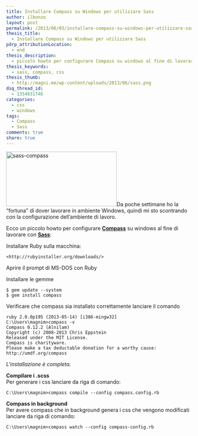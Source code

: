 ```yaml
---
title: Installare Compass su Windows per utilizzare Sass
author: ilbonzo
layout: post
permalink: /2013/06/03/installare-compass-su-windows-per-utilizzare-sass/
thesis_title:
  - Installare Compass su Windows per utilizzare Sass
pdrp_attributionLocation:
  - end
thesis_description:
  - piccolo howto per configurare Compass su windows al fine di lavorare con Sass
thesis_keywords:
  - sass, compass, css
thesis_thumb:
  - http://magni.me/wp-content/uploads/2013/06/sass.png
dsq_thread_id:
  - 1354831746
categories:
  - css
  - windows
tags:
  - Compass
  - Sass
comments: true
share: true
---
```

[<img src="http://magni.me/wp-content/uploads/2013/06/sass-compass-300x148.png" alt="sass-compass" width="300" height="148" class="alignleft size-medium wp-image-825" />][1]Da poche settimane ho la &#8220;fortuna&#8221; di dover lavorare in ambiente Windows, quindi mi sto scontrando con la configurazione dell&#8217;ambiente di lavoro.  


Ecco un piccolo howto per configurare **[Compass][2]** su windows al fine di lavorare con **[Sass][3]**:

Installare Ruby sulla macchina:  


    <http://rubyinstaller.org/downloads/>

Aprire il prompt di MS-DOS con Ruby

Installare le gemme  

    $ gem update --system
    $ gem install compass

Verificare che compass sia installato correttamente lanciare il comando  

    ruby 2.0.0p195 (2013-05-14) [i386-mingw32]
    C:\Users\magnim>compass -v
    Compass 0.12.2 (Alnilam)
    Copyright (c) 2008-2013 Chris Eppstein
    Released under the MIT License.
    Compass is charityware.
    Please make a tax deductable donation for a worthy cause: http://umdf.org/compass


*L'installazione è completa.*

**Compilare i .scss**  
Per generare i css lanciare da riga di comando:  

    C:\Users\magnim>compass compile --config compass.config.rb

**Compass in background**  
Per avere compass che in background genera i css che vengono modificati lanciare da riga di comando:  

    C:\Users\magnim>compass watch --config compass-config.rb




 [1]: http://magni.me/wp-content/uploads/2013/06/sass-compass.png
 [2]: http://compass-style.org/ "Compass Style"
 [3]: http://sass-lang.com/ "Sass"
